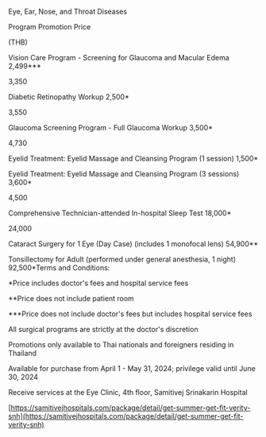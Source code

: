Eye, Ear, Nose, and Throat Diseases

Program Promotion Price

(THB)

Vision Care Program - Screening for Glaucoma and Macular Edema
2,499\*\*\*

3,350

Diabetic Retinopathy Workup 2,500\*

3,550

Glaucoma Screening Program - Full Glaucoma Workup 3,500\*

4,730

Eyelid Treatment: Eyelid Massage and Cleansing Program (1 session)
1,500\*

Eyelid Treatment: Eyelid Massage and Cleansing Program (3 sessions)
3,600\*

4,500

Comprehensive Technician-attended In-hospital Sleep Test 18,000\*

24,000

Cataract Surgery for 1 Eye (Day Case) (includes 1 monofocal lens)
54,900\*\*

Tonsillectomy for Adult (performed under general anesthesia, 1 night)
92,500\*Terms and Conditions:

\*Price includes doctor's fees and hospital service fees

\*\*Price does not include patient room

\*\*\*Price does not include doctor's fees but includes hospital service
fees

All surgical programs are strictly at the doctor's discretion

Promotions only available to Thai nationals and foreigners residing in
Thailand

Available for purchase from April 1 - May 31, 2024; privilege valid
until June 30, 2024

Receive services at the Eye Clinic, 4th floor, Samitivej Srinakarin
Hospital

[https://samitivejhospitals.com/package/detail/get-summer-get-fit-verity-snh](https://samitivejhospitals.com/package/detail/get-summer-get-fit-verity-snh)
